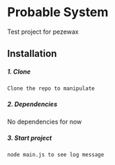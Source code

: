  # Probable System
Test project for pezewax

## Installation

##### 1. Clone 

``` 
Clone the repo to manipulate
```


##### 2. Dependencies
No dependencies for now

##### 3. Start project
``` 
node main.js to see log message

```


